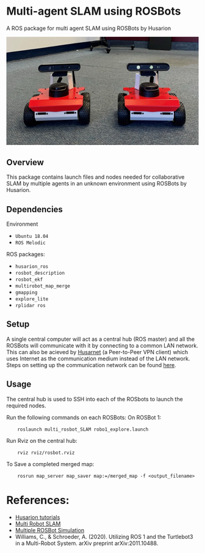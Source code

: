 # Multi-agent SLAM using ROSBots
A ROS package for multi agent SLAM using ROSBots by Husarion

![ROSBot2](rosbots.jpeg)

## Overview ##
This package contains launch files and nodes needed for collaborative SLAM by multiple agents in an unknown environment using ROSBots by Husarion.

## Dependencies ##
Environment
- `Ubuntu 18.04`
- `ROS Melodic`

ROS packages:
- `husarion_ros`
- `rosbot_description`
- `rosbot_ekf`
- `multirobot_map_merge`
- `gmapping`
- `explore_lite`
- `rplidar ros`

## Setup ##
A single central computer will act as a central hub (ROS master) and all the ROSBots will communicate with it by connecting to a common LAN network. This can also be acieved by [Husarnet](https://husarnet.com/) (a Peer-to-Peer VPN client) which uses Internet as the communication medium instead of the LAN network. Steps on setting up the communication network can be found [here](https://husarion.com/tutorials/ros-tutorials/5-running-ros-on-multiple-machines).

## Usage
The central hub is used to SSH into each of the ROSbots to launch the required nodes.

Run the following commands on each ROSBots:
On ROSBot 1:
```
    roslaunch multi_rosbot_SLAM robo1_explore.launch 
```

Run Rviz on the central hub:
```
    rviz rviz/rosbot.rviz
```

To Save a completed merged map:
```
    rosrun map_server map_saver map:=/merged_map -f <output_filename>
```

# References:
- [Husarion tutorials](https://husarion.com/tutorials/)
- [Multi Robot SLAM](https://answers.ros.org/question/41433/multiple-robots-simulation-and-navigation/)
- [Multiple ROSBot Simulation](https://github.com/adamkrawczyk/multiple_rosbots_simulation)
- Williams, C., & Schroeder, A. (2020). Utilizing ROS 1 and the Turtlebot3 in a Multi-Robot System. arXiv preprint arXiv:2011.10488.



